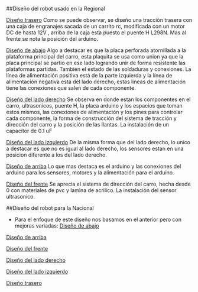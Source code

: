##Diseño del robot usado en la Regional

[Diseño trasero](a.Vista_del_frente_del_robot1.jpeg) 
Como se puede observar, se diseño una tracción trasera con una caja de engranajes sacada de un carrito rc, modificada con un motor DC de hasta 12V , arriba de la caja esta puesto el puente H L298N. Mas al frente se nota la posición del arduino.

[Diseño de abajo](a.Vista_de_abajo_del_robot1.jpeg) 
Algo a destacar es que la placa perforada atornillada a la plataforma principal del carro, esta plaquita se usa como union ya que la placa principal se partio en ese lado logrando unir de forma resistente las plataformas partidas. También el estado de las soldaduras y conexiones. La línea de alimentación positiva está de la parte izquierda y la línea de alimentación negativa está del lado derecho, estas lineas de alimentación tiene las conexiones que salen de cada componente.

[Diseño del lado derecho](a.Vista_del_lado_derecho_del_robot1.jpeg)
Se observa en donde estan los componentes en el carro, ultrasonicos, puente H, la placa arduino y los espacios que toman estos mismos, las conexiones de alimentación y los pines para controlar cada componente, la forma de construcción del sistema de tracción y dirección del carro y la posición de las llantas. La instalación de un capacitor de 0.1 uF

[Diseño del lado izquierdo](a.Vista_del_lado_izquierdo_del_robot1.jpeg)
De la misma forma que del lado derecho, lo unico a destacar es que no es igual al lado derecho, los sensores estan en una posicion diferente a los del lado derecho.

[Diseño de arriba](a.Vista_de_arriba_del_robot1.jpeg)
Lo que mas destaca es el arduino y las conexiones del arduino para los sensores, motores y la alimentación para el arduino. 

[Diseño del frente](a.Vista_del_frente_del_robot1.jpeg)
Se aprecia el sistema de dirección del carro, hecha desde 0 con materiales de pvc y lamina de acrilico. La instalación del sensor ultrasonico.

##Diseño del robot para la Nacional

- Para el enfoque de este diseño nos basamos en el anterior pero con mejoras variadas:
[Diseño de abajo](Vista_de_abajo_del_robot2.jpg)

[Diseño de arriba](Vista_de_arriba_del_robot2.jpg)

[Diseño del frente](Vista_del_frente_del_robot2.jpg)

[Diseño del lado derecho](Vista_del_lado_derecho_del_robot2.jpg)

[Diseño del lado izquierdo](Vista_del_lado_izquierdo_del_robot2.jpg)

[Diseño trasero](Vista_del_frente_del_robot2.jpg)
